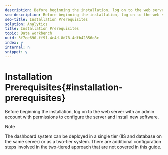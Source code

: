 ```yaml
---
description: Before beginning the installation, log on to the web server with an admin account with permissions to configure the server and install new software.
seo-description: Before beginning the installation, log on to the web server with an admin account with permissions to configure the server and install new software.
seo-title: Installation Prerequisites
solution: Analytics
title: Installation Prerequisites
topic: Data workbench
uuid: 3f7ee690-ff91-4c4d-8d78-4dfb42856e8c
index: y
internal: n
snippet: y
---
```


# Installation Prerequisites{#installation-prerequisites}

Before beginning the installation, log on to the web server with an admin account with permissions to configure the server and install new software.

>[!NOTE]
>
>The dashboard system can be deployed in a single tier (IIS and database on the same server) or as a two-tier system. There are additional configuration steps involved in the two-tiered approach that are not covered in this guide.

